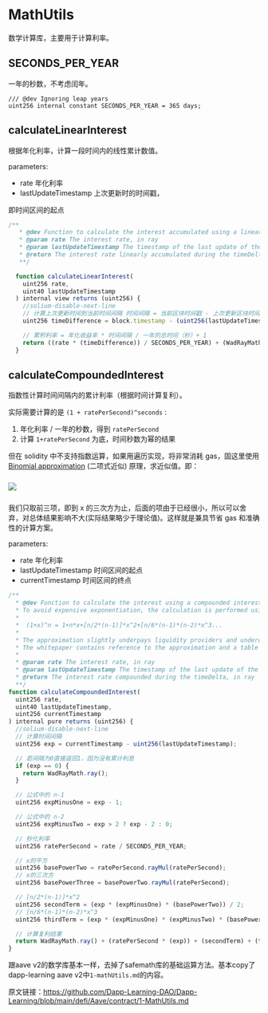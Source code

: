 # MathUtils

数学计算库，主要用于计算利率。

## SECONDS_PER_YEAR

一年的秒数，不考虑闰年。

```solidity
/// @dev Ignoring leap years
uint256 internal constant SECONDS_PER_YEAR = 365 days;
```

## calculateLinearInterest

根据年化利率，计算一段时间内的线性累计数值。

parameters:

- rate 年化利率
- lastUpdateTimestamp 上次更新时的时间戳，

即时间区间的起点

```javascript
/**
   * @dev Function to calculate the interest accumulated using a linear interest rate formula
   * @param rate The interest rate, in ray
   * @param lastUpdateTimestamp The timestamp of the last update of the interest
   * @return The interest rate linearly accumulated during the timeDelta, in ray
   **/

  function calculateLinearInterest(
    uint256 rate, 
    uint40 lastUpdateTimestamp
  ) internal view returns (uint256) {
    //solium-disable-next-line
    // 计算上次更新时间到当前时间间隔 时间间隔 = 当前区块时间戳 - 上次更新区块时间戳
    uint256 timeDifference = block.timestamp - (uint256(lastUpdateTimestamp));

    // 累积利率 = 年化收益率 * 时间间隔 / 一年的总时间（秒）+ 1
    return ((rate * (timeDifference)) / SECONDS_PER_YEAR) + (WadRayMath.ray());
  }
```

## calculateCompoundedInterest

指数性计算时间间隔内的累计利率（根据时间计算复利）。

实际需要计算的是 `(1 + ratePerSecond)^seconds` :

1. 年化利率 / 一年的秒数，得到 `ratePerSecond`
2. 计算 `1+ratePerSecond` 为底，时间秒数为幂的结果

但在 solidity 中不支持指数运算，如果用遍历实现，将非常消耗 gas，固这里使用 [Binomial approximation](https://en.wikipedia.org/wiki/Binomial_approximation) (二项式近似) 原理，求近似值。即：

<!-- $(1+x)^{n}=1+nx+\frac{1}{2}n(n-1)x^2+\frac{1}{6}n(n-1)(n-2)x^3+...$ -->
<img src="https://render.githubusercontent.com/render/math?math=(1%2Bx)^{n}=1%2Bnx%2B\frac{1}{2}n(n-1)x^2%2B\frac{1}{6}n(n-1)(n-2)x^3%2B..." style="display: block;margin: 24px auto;" />

我们只取前三项，即到 x 的三次方为止，后面的项由于已经很小，所以可以舍弃，对总体结果影响不大(实际结果略少于理论值)。这样就是兼具节省 gas 和准确性的计算方案。

parameters:

- rate 年化利率
- lastUpdateTimestamp 时间区间的起点
- currentTimestamp 时间区间的终点

``` javascript
/**
  * @dev Function to calculate the interest using a compounded interest rate formula
  * To avoid expensive exponentiation, the calculation is performed using a binomial approximation:
  *
  *  (1+x)^n = 1+n*x+[n/2*(n-1)]*x^2+[n/6*(n-1)*(n-2)*x^3...
  *
  * The approximation slightly underpays liquidity providers and undercharges borrowers, with the advantage of great gas cost reductions
  * The whitepaper contains reference to the approximation and a table showing the margin of error per different time periods
  *
  * @param rate The interest rate, in ray
  * @param lastUpdateTimestamp The timestamp of the last update of the interest
  * @return The interest rate compounded during the timeDelta, in ray
  **/
function calculateCompoundedInterest(
  uint256 rate,
  uint40 lastUpdateTimestamp,
  uint256 currentTimestamp
) internal pure returns (uint256) {
  //solium-disable-next-line
  // 计算时间间隔
  uint256 exp = currentTimestamp - uint256(lastUpdateTimestamp);

  // 若间隔为0直接返回1，因为没有累计利息
  if (exp == 0) {
    return WadRayMath.ray();
  }

  // 公式中的 n-1
  uint256 expMinusOne = exp - 1;

  // 公式中的 n-2
  uint256 expMinusTwo = exp > 2 ? exp - 2 : 0;

  // 秒化利率
  uint256 ratePerSecond = rate / SECONDS_PER_YEAR;

  // x的平方
  uint256 basePowerTwo = ratePerSecond.rayMul(ratePerSecond);
  // x的三次方
  uint256 basePowerThree = basePowerTwo.rayMul(ratePerSecond);

  // [n/2*(n-1)]*x^2
  uint256 secondTerm = (exp * (expMinusOne) * (basePowerTwo)) / 2;
  // [n/6*(n-1)*(n-2)*x^3
  uint256 thirdTerm = (exp * (expMinusOne) * (expMinusTwo) * (basePowerThree)) / 6;

  // 计算复利结果
  return WadRayMath.ray() + (ratePerSecond * (exp)) + (secondTerm) + (thirdTerm);
}
```

跟aave v2的数学库基本一样，去掉了safemath库的基础运算方法。基本copy了dapp-learning aave v2中`1-mathUtils.md`的内容。

原文链接：https://github.com/Dapp-Learning-DAO/Dapp-Learning/blob/main/defi/Aave/contract/1-MathUtils.md